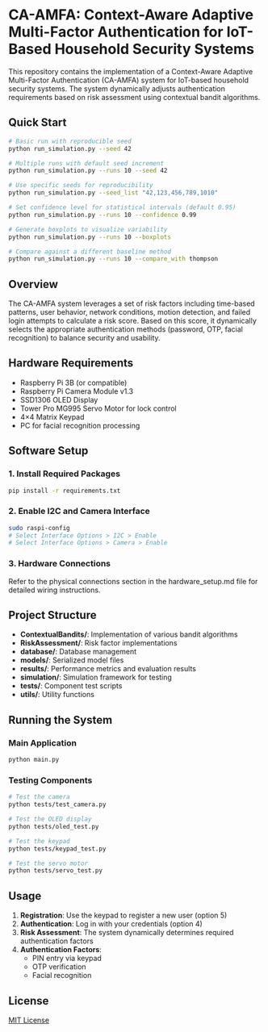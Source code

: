 # CA-AMFA: Context-Aware Adaptive Multi-Factor Authentication for IoT-Based Household Security Systems

This repository contains the implementation of a Context-Aware Adaptive Multi-Factor Authentication (CA-AMFA) system for IoT-based household security systems. The system dynamically adjusts authentication requirements based on risk assessment using contextual bandit algorithms.

## Quick Start

```bash
# Basic run with reproducible seed
python run_simulation.py --seed 42

# Multiple runs with default seed increment
python run_simulation.py --runs 10 --seed 42

# Use specific seeds for reproducibility
python run_simulation.py --seed_list "42,123,456,789,1010" 

# Set confidence level for statistical intervals (default 0.95)
python run_simulation.py --runs 10 --confidence 0.99

# Generate boxplots to visualize variability
python run_simulation.py --runs 10 --boxplots

# Compare against a different baseline method
python run_simulation.py --runs 10 --compare_with thompson
```

## Overview

The CA-AMFA system leverages a set of risk factors including time-based patterns, user behavior, network conditions, motion detection, and failed login attempts to calculate a risk score. Based on this score, it dynamically selects the appropriate authentication methods (password, OTP, facial recognition) to balance security and usability.

## Hardware Requirements

- Raspberry Pi 3B (or compatible)
- Raspberry Pi Camera Module v1.3
- SSD1306 OLED Display
- Tower Pro MG995 Servo Motor for lock control
- 4×4 Matrix Keypad
- PC for facial recognition processing

## Software Setup

### 1. Install Required Packages

```bash
pip install -r requirements.txt
```

### 2. Enable I2C and Camera Interface

```bash
sudo raspi-config
# Select Interface Options > I2C > Enable
# Select Interface Options > Camera > Enable
```

### 3. Hardware Connections

Refer to the physical connections section in the hardware_setup.md file for detailed wiring instructions.

## Project Structure

- **ContextualBandits/**: Implementation of various bandit algorithms
- **RiskAssessment/**: Risk factor implementations
- **database/**: Database management
- **models/**: Serialized model files
- **results/**: Performance metrics and evaluation results
- **simulation/**: Simulation framework for testing
- **tests/**: Component test scripts
- **utils/**: Utility functions

## Running the System

### Main Application

```bash
python main.py
```

### Testing Components

```bash
# Test the camera
python tests/test_camera.py

# Test the OLED display
python tests/oled_test.py

# Test the keypad
python tests/keypad_test.py

# Test the servo motor
python tests/servo_test.py
```

## Usage

1. **Registration**: Use the keypad to register a new user (option 5)
2. **Authentication**: Log in with your credentials (option 4)
3. **Risk Assessment**: The system dynamically determines required authentication factors
4. **Authentication Factors**:
   - PIN entry via keypad
   - OTP verification
   - Facial recognition

## License

[MIT License](LICENSE)
